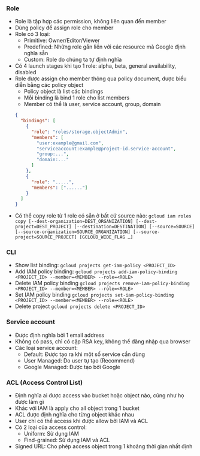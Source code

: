 ### Role
* Role là tập hợp các permission, không liên quan đến member
* Dùng policy để assign role cho member
* Role có 3 loại:
  * Primitive: Owner/Editor/Viewer
  * Predefined: Những role gắn liền với các resource mà Google định nghĩa sẵn
  * Custom: Role do chúng ta tự định nghĩa
* Có 4 launch stages khi tạo 1 role: alpha, beta, general availability, disabled
* Role được assign cho member thông qua policy document, được biểu diễn bằng các policy object
  * Policy object là list các bindings
  * Mỗi binding là bind 1 role cho list members
  * Member có thể là user, service account, group, domain
  ```json
  {
    "bindings": [
      {
        "role": "roles/storage.objectAdmin",
        "members": [
          "user:example@gmail.com",
          "serviceaccount:example@project-id.service-account",
          "group:...",
          "domain:..."
        ]
      },
      {
        "role": ".....",
        "members": ["......"]
      }
    ]
  }
  ```
* Có thể copy role từ 1 role có sẵn ở bất cứ source nào:
  `gcloud iam roles copy [--dest-organization=DEST_ORGANIZATION] [--dest-project=DEST_PROJECT] [--destination=DESTINATION] [--source=SOURCE] [--source-organization=SOURCE_ORGANIZATION] [--source-project=SOURCE_PROJECT] [GCLOUD_WIDE_FLAG …]`

### CLI
* Show list binding: `gcloud projects get-iam-policy <PROJECT_ID>`
* Add IAM policy binding: `gcloud projects add-iam-policy-binding <PROJECT_ID> --member=<MEMBER> --role=<ROLE>`
* Delete IAM policy binding `gcloud projects remove-iam-policy-binding <PROJECT_ID> --member=<MEMBER> --role=<ROLE>`
* Set IAM policy binding `gcloud projects set-iam-policy-binding <PROJECT_ID> --member=<MEMBER> --role=<ROLE>`
* Delete project `gcloud projects delete <PROJECT_ID>`

### Service account
* Được định nghĩa bởi 1 email address
* Không có pass, chỉ có cặp RSA key, không thể đăng nhập qua browser
* Các loại service account:
  * Default: Được tạo ra khi một số service cần dùng
  * User Managed: Do user tự tạo (Recommend)
  * Google Managed: Được tạo bởi Google

### ACL (Access Control List)
* Định nghĩa ai được access vào bucket hoặc object nào, cũng như họ được làm gì
* Khác với IAM là apply cho all object trong 1 bucket
* ACL được định nghĩa cho từng object khác nhau
* User chỉ có thể access khi được allow bởi IAM và ACL
* Có 2 loại của access control:
  * Uniform: Sử dụng IAM
  * Find-grained: Sử dụng IAM và ACL
* Signed URL: Cho phép access object trong 1 khoảng thời gian nhất định
